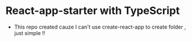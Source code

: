 # React-app-starter with TypeScript


- This repo created cauze I can't use create-react-app to create folder , just simple !!
